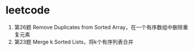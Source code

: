 # leetcode
1. 第26题 Remove Duplicates from Sorted Array，在一个有序数组中删除重复元素
2. 第23题 Merge k Sorted Lists，将k个有序列表合并
